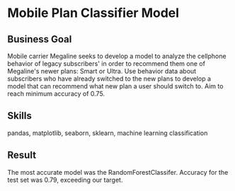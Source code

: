 # Mobile Plan Classifier Model

## Business Goal
Mobile carrier Megaline seeks to develop a model to analyze the cellphone behavior of legacy subscribers' in order to recommend them one of Megaline's newer plans: Smart or Ultra. Use behavior data about subscribers who have already switched to the new plans to develop a model that can recommend what new plan a user should switch to. Aim to reach minimum accuracy of 0.75.

## Skills
pandas, matplotlib, seaborn, sklearn, machine learning classification

## Result
The most accurate model was the RandomForestClassifer. Accuracy for the test set was 0.79, exceeding our target.
